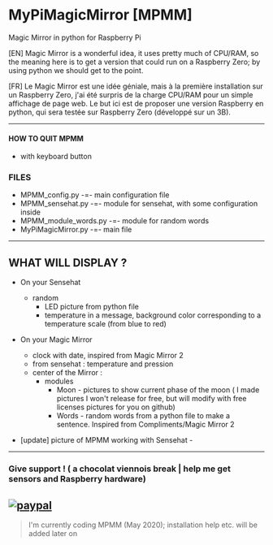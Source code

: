 # MyPiMagicMirror [MPMM]
Magic Mirror in python for Raspberry Pi

[EN]
Magic Mirror is a wonderful idea,
it uses pretty much of CPU/RAM,
so the meaning here is to get a version that could run on a Raspberry Zero;
by using python we should get to the point.

[FR]
Le Magic Mirror est une idée géniale,
mais à la première installation sur un Raspberry Zero,
j'ai été surpris de la charge CPU/RAM pour un simple affichage de page web.
Le but ici est de proposer une version Raspberry en python,
qui sera testée sur Raspberry Zero (développé sur un 3B).

------------------------------------------------

#### HOW TO QUIT MPMM
  - with <Escape> keyboard button
  
### FILES
  - MPMM_config.py -=- main configuration file
  - MPMM_sensehat.py -=- module for sensehat, with some configuration inside
  - MPMM_module_words.py -=- module for random words
  - MyPiMagicMirror.py -=- main file

------------------------------------------------
## WHAT WILL DISPLAY ?
  - On your Sensehat
      - random 
        - LED picture from python file
        - temperature in a message, background color corresponding to a temperature scale (from blue to red)
  - On your Magic Mirror
    - clock with date, inspired from Magic Mirror 2
    - from sensehat : temperature and pression
    - center of the Mirror :
      - modules
        - Moon - pictures to show current phase of the moon ( I made pictures I won't release for free, but will modify with free licenses pictures for you on github)
        - Words - random words from a python file to make a sentence. Inspired from Compliments/Magic Mirror 2
  
  - [update] picture of MPMM working with Sensehat -
-------------------------------------
### Give support ! ( a chocolat viennois break | help me get sensors and Raspberry hardware)
[![paypal](https://www.paypalobjects.com/en_US/i/btn/btn_donateCC_LG.gif)](https://www.paypal.com/cgi-bin/webscr?cmd=_s-xclick&hosted_button_id=E79JA29LBLTAE&source=url)
------------------------------------------------
> I'm currently coding MPMM (May 2020); installation help etc. will be added later on
